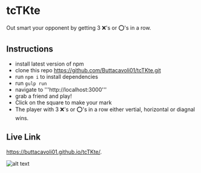 # tcTKte
  Out smart your opponent by getting 3  :x:'s   or   :o:'s   in a row.

## Instructions
- install latest version of npm
- clone this repo https://github.com/Buttacavoli01/tcTKte.git
- run ```npm i``` to install dependencies
- run ```gulp run``` 
- navigate to '''http://localhost:3000'''
- grab a friend and play!
- Click on the square to make your mark
- The player with 3  :x:'s   or   :o:'s   in a row either vertial, horizontal or diagnal wins.

## Live Link
https://buttacavoli01.github.io/tcTKte/.


![alt text](todo.png)
